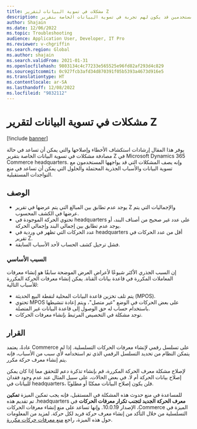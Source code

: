 ```yaml
---
title: مشكلات في تسوية البيانات لتقرير Z
description: يوضح هذا المقال أن المستخدمين قد يكون لهم تجربة في تسوية البيانات الخاصة بتقرير Z في "Commerce headquarters". كما يوضح الأسباب الجذرية المحتملة والحلول التي يمكن أن تساعد في منع التواجدات المستقبلية.
author: Shajain
ms.date: 12/06/2022
ms.topic: Troubleshooting
audience: Application User, Developer, IT Pro
ms.reviewer: v-chgriffin
ms.search.region: Global
ms.author: shajain
ms.search.validFrom: 2021-01-31
ms.openlocfilehash: 9803134c4c77233e565525e96fd82af293d4c829
ms.sourcegitcommit: 0c927fcb3afd34d870391f05b5393a4673d916e5
ms.translationtype: HT
ms.contentlocale: ar-SA
ms.lasthandoff: 12/08/2022
ms.locfileid: "9832112"
---
```

# <a name="issues-with-the-data-reconciliation-of-a-z-report"></a>مشكلات في تسوية البيانات لتقرير Z

[!include [banner](../../includes/banner.md)]

يوفر هذا المقال إرشادات استكشاف الأخطاء وإصلاحها والتي يمكن أن تساعد في حالة مصادفة مشكلات في تسوية البيانات الخاصة بتقرير Z في Microsoft Dynamics 365 Commerce headquarters. وإنه يصف المشكلات التي قد يواجهها المستخدمون مع تسوية البيانات والأسباب الجذرية المحتملة والحلول التي يمكن أن تساعد في منع التواجدات المستقبلية.

## <a name="description"></a>‏‏الوصف‬

- يوجد عدم تطابق بين المبالغ التي يتم عرضها في تقرير Z والإجماليات التي يتم عرضها في الكشف المحسوب.
- تحتوي الحركة الموجودة في headquarters على عدد غير صحيح من أصناف البند، أو يوجد عدم تطابق بين إجمالي البند وإجمالي الحركة.
- عدد الحركات التي تظهر في وردية في headquarters أقل من عدد الحركات في تقرير Z.
- فشل ترحيل كشف الحساب لأحد الأسباب السابقة.

### <a name="root-cause"></a>السبب الأساسي

إن السبب الجذري الأكثر شيوعًا لأعراض العرض الموضحة سابقًا هو إنشاء معرفات المعاملات المكررة في قاعدة بيانات القناة. يمكن إنشاء معرفات الحركة المكررة للأسباب التالية:

- يتم تلف تخزين قاعدة البيانات المحلية لنقطة البيع الحديثة (MPOS).
- تحتوي MPOS على بعض الحركات في الوضع "غير متصل"، ويتم إعادة تنشيطها باستخدام حساب له حق الوصول إلى قاعدة البيانات غير المتصلة.
- توجد مشكلة في التخصيص المرتبط بإنشاء معرفات الحركات.

## <a name="resolution"></a>القرار

عادةً، يعتمد Commerce على تسلسل رقمي لإنشاء معرفات الحركات التسلسلية. إذا لم يتمكن النظام من تحديد التسلسل الرقمي الذي تم استخدامه لأي سبب من الأسباب، فإنه يتم إنشاء معرف حركة مكرر. 

لإصلاح مشكلة معرف الحركة المكررة، قم بإنشاء تذكرة دعم للتحقق مما إذا كان يمكن إصلاح بيانات الحركة أم لا. في بعض الحالات، على سبيل المثال عند عدم وجود فقدان للبيانات في headquarters، فلن يكون إصلاح البيانات ممكنًا أو مطلوبًا.

للمساعدة في منع حدوث هذه المشكلة في المستقبل، فإنه يجب تمكين الميزة **‬‏‫تمكين معرف الحركة الجديد لتجنب تكرار معرفات الحركات** في headquarters. تم تقديم هذه الميزة في Commerce، الإصدار 10.0.19. وإنها تساعد على منع إنشاء معرفات الحركات التسلسلية من خلال التأكد من إنشاء معرف حركة فريد لكل حركة. لمزيد من المعلومات حول هذه الميزة، راجع [منع معرفات حركات مكررة‬](../channel-setup-retail.md#ensure-unique-transaction-ids).
